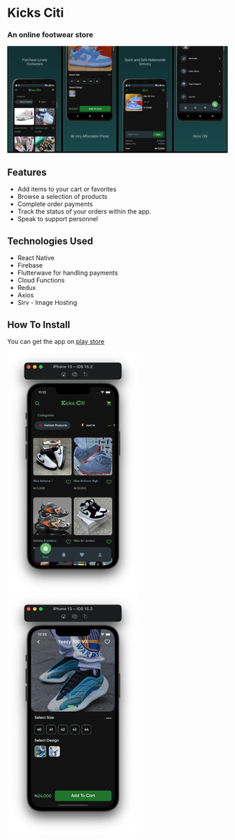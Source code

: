 # Kicks Citi
### An online footwear store
![App Screens](IMG/longmockup.png)
## Features
- Add items to your cart or favorites
- Browse a selection of products
- Complete order payments
- Track the status of your orders within the app.
- Speak to support personnel 
## Technologies Used
- React Native
- Firebase
- Flutterwave for handling payments
- Cloud Functions
- Redux
- Axios
- Sirv - Image Hosting

## How To Install
You can get the app on [play store](https://play.google.com/store/apps/details?id=com.my.ben.kicksciti)

<p float="left">
<img src="IMG/kicksciti.png" width="300" height="550">
<img src="IMG/detailspage.png" width="300" height="550">
</p>